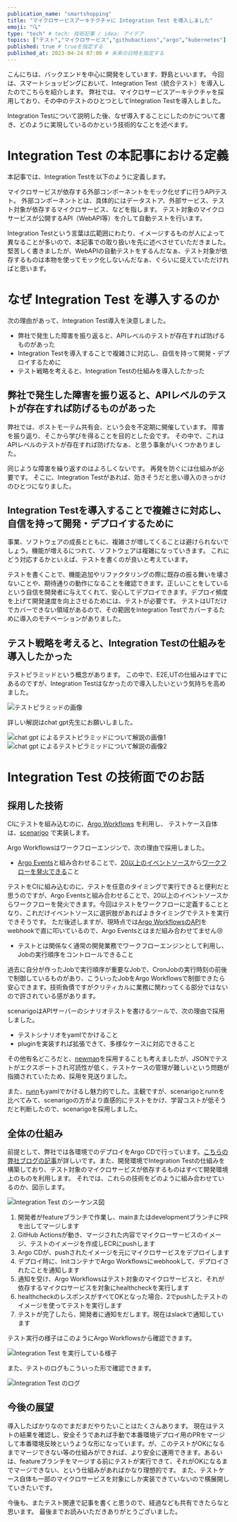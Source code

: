 ```yaml
---
publication_name: "smartshopping"
title: "マイクロサービスアーキテクチャに Integration Test を導入しました"
emoji: "🔍"
type: "tech" # tech: 技術記事 / idea: アイデア
topics: ["テスト","マイクロサービス","githubactions","argo","kubernetes"]
published: true # trueを指定する
published_at: 2023-04-24 07:00 # 未来の日時を指定する
---
```


こんにちは、バックエンドを中心に開発をしています、野島といいます。
今回は、スマートショッピングにおいて、Integration Test（統合テスト）を導入したのでこちらを紹介します。
弊社では、マイクロサービスアーキテクチャを採用しており、その中のテストのひとつとしてIntegration Testを導入しました。

Integration Testについて説明した後、なぜ導入することにしたのかについて書き、どのように実現しているのかという技術的なことを述べます。

# Integration Test の本記事における定義

本記事では、Integration Testを以下のように定義します。

マイクロサービスが依存する外部コンポーネントをモック化せずに行うAPIテスト。
外部コンポーネントとは、具体的にはデータストア、外部サービス、テスト対象が依存するマイクロサービス、などを指します。
テスト対象のマイクロサービスが公開するAPI（WebAPI等）を介して自動テストを行います。

Integration Testという言葉は広範囲にわたり、イメージするものが人によって異なることが多いので、本記事での取り扱いを先に述べさせていただきました。
堅苦しく書きましたが、WebAPIの自動テストをするんだなぁ、テスト対象が依存するものは本物を使ってモック化しないんだなぁ、ぐらいに捉えていただければと思います。

# なぜ Integration Test を導入するのか

次の理由があって、Integration Test導入を決意しました。

- 弊社で発生した障害を振り返ると、APIレベルのテストが存在すれば防げるものがあった
- Integration Testを導入することで複雑さに対応し、自信を持って開発・デプロイするために
- テスト戦略を考えると、Integration Testの仕組みを導入したかった

## 弊社で発生した障害を振り返ると、APIレベルのテストが存在すれば防げるものがあった

弊社では、ポストモーテム共有会、という会を不定期に開催しています。
障害を振り返り、そこから学びを得ることを目的とした会です。
その中で、これはAPIレベルのテストが存在すれば防げたなぁ、と思う事象がいくつかありました。

同じような障害を繰り返すのはよろしくないです。
再発を防ぐには仕組みが必要です。
そこに、Integration Testがあれば、効きそうだと思い導入のきっかけのひとつになりました。

## Integration Testを導入することで複雑さに対応し、自信を持って開発・デプロイするために

事業、ソフトウェアの成長とともに、複雑さが増してくることは避けられないでしょう。機能が増えるにつれて、ソフトウェアは複雑になっていきます。
これにどう対応するかといえば、テストを書くのが良いと考えています。

テストを書くことで、機能追加やリファクタリングの際に既存の振る舞いを壊さないことや、期待通りの動作になることを確認できます。正しいことをしているという自信を開発者に与えてくれて、安心してデプロイできます。デプロイ頻度を上げて開発速度を向上させるためには、テストが必要です。
テストはUTだけでカバーできない領域があるので、その範囲をIntegration Testでカバーするために導入のモチベーションがありました。

## テスト戦略を考えると、Integration Testの仕組みを導入したかった

テストピラミッドという概念があります。
この中で、E2E,UTの仕組みはすでにあるのですが、Integration Testはなかったので導入したいという気持ちを高めました。

![テストピラミッドの画像](/images/test_pyramid.png)

詳しい解説はchat gpt先生にお願いしました。

![chat gpt によるテストピラミッドについて解説の画像1](/images/chat-gpt-test-pyramid-1.png)
![chat gpt によるテストピラミッドについて解説の画像2](/images/chat-gpt-test-pyramid-2.png)

# Integration Test の技術面でのお話

## 採用した技術

CIにテストを組み込むのに、[Argo Workflows](https://github.com/argoproj/argo-workflows) を利用し、
テストケース自体は、[scenarigo](https://github.com/zoncoen/scenarigo) で実装します。

Argo Workflowsはワークフローエンジンで、次の理由で採用しました。

- [Argo Events](https://argoproj.github.io/argo-events/)と組み合わせることで、[20以上のイベントソース](https://argoproj.github.io/argo-events/concepts/event_source/)から[ワークフローを発火できる](https://argoproj.github.io/argo-events/sensors/triggers/argo-workflow/)こと

テストをCIに組み込むのに、テストを任意のタイミングで実行できると便利だと思うのですが、Argo Eventsと組み合わせることで、20以上のイベントソースからワークフローを発火できます。今回はテストをワークフローに定義することとなり、これだけイベントソースに選択肢があればよきタイミングでテストを実行できそうです。
ただ後述しますが、現時点では[Argo WorkflowsのAPI](https://argoproj.github.io/argo-workflows/events/)をwebhookで直に叩いているので、Argo Eventsとはまだ組み合わせてません😢

- テストとは関係なく通常の開発業務でワークフローエンジンとして利用し、Jobの実行順序をコントロールできること

過去に自分が作ったJobで実行順序が重要なJobで、CronJobの実行時刻の前後で制御しているものがあり、こういったJobをArgo Workflowsで制御できたら安心できます。技術負債ですがクリティカルに業務に関わってくる部分ではないので許されている感があります。

scenarigoはAPIサーバーのシナリオテストを書けるツールで、次の理由で採用しました。

- テストシナリオをyamlでかけること
- pluginを実装すれば拡張できて、多様なケースに対応できること

その他有名どころだと、[newman](https://github.com/postmanlabs/newman)を採用することも考えましたが、JSONでテストがエクスポートされ可読性が低く、テストケースの管理が難しいという問題が指摘されていたため、採用を見送りました。

また、[runn](https://github.com/k1LoW/runn)もyamlでかけるし魅力的でした。主観ですが、scenarigoとrunnを比べてみて、scenarigoの方がより直感的にテストをかけ、学習コストが低そうだと判断したので、scenarigoを採用しました。

## 全体の仕組み

前提として、弊社では各環境でのデプロイをArgo CDで行っています。[こちらの弊社ブログの記事](https://tech.smartshopping.co.jp/smartmat_k8s_infrastructure)が詳しいです。また、開発環境でIntegration Testの仕組みを構築しており、テスト対象のマイクロサービスが依存するものはすべて開発環境上のものを利用します。
それでは、これらの技術をどのように組み合わせているのか、図示します。

![Integration Test のシーケンス図](/images/integration-test-sequece-diagram.png)

1. 開発者がfeatureブランチで作業し、mainまたはdevelopmentブランチにPRを出してマージします
1. GitHub Actionsが動き、マージされた内容でマイクローサービスのイメージ、テストのイメージを作成しECRにpushします
1. Argo CDが、pushされたイメージを元にマイクロサービスをデプロイします
1. デプロイ時に、InitコンテナでArgo Workflowsにwebhookして、デプロイされたことを通知します
1. 通知を受け、Argo Workflowsはテスト対象のマイクロサービスと、それが依存するマイクロサービスを対象にhealthcheckを実行します
1. healthcheckのレスポンスがすべてOKとなった場合、2でpushしたテストのイメージを使ってテストを実行します
1. テストが完了したら、開発者に通知をだします。現在はslackで通知しています

テスト実行の様子はこのようにArgo Workflowsから確認できます。

![Integration Test を実行している様子](/images/integration-test-workflow.png)

また、テストのログもこういった形で確認できます。

![Integration Test のログ](/images/integration-test-logs.png)

## 今後の展望

導入したばかりなのでまだまだやりたいことはたくさんあります。
現在はテストの結果を確認し、安全そうであれば手動で本番環境デプロイ用のPRをマージして本番環境反映というような形になっています。が、このテストがOKになるまでマージできない等の仕組みができれば、より安全に運用できます。あるいは、featureブランチをマージする前にテストが実行できて、それがOKになるまでマージできない、という仕組みがあればかなり理想的です。
また、テストケース自体も一部のマイクロサービスを対象にしか実装できていないので横展開していきたいです。

今後も、またテスト関連で記事を書くと思うので、経過なども共有できたらなと思います。
最後までお読みいただきありがとうございました。　